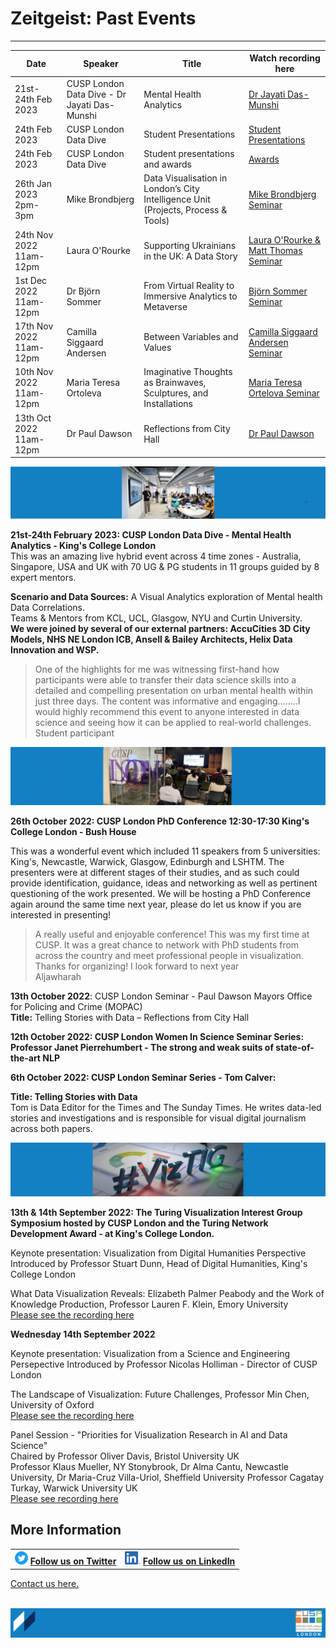 # Zeitgeist: Past Events

-------------------------------- 

| Date        | Speaker    | Title      | Watch recording here |
| ----------- | ---------- | ---------- | ---------- |
|21st-24th Feb 2023| CUSP London Data Dive - Dr Jayati Das-Munshi|Mental Health Analytics|[Dr Jayati Das-Munshi](https://media.kcl.ac.uk/media/CUSP+London+Data+Dive+Event+2023-+Mental+Health+Analytics-Dr+Jayati+Das+Munshi/1_fe5igd8p)|  
24th Feb 2023|CUSP London Data Dive|Student Presentations|[Student Presentations](https://media.kcl.ac.uk/media/CUSP+London+Data+Dive+Event+-+Mental+Health+Analytics-11+Group+Presentations/1_l9kkve7i)||
|24th Feb 2023| CUSP London Data Dive| Student presentations and awards|[Awards](https://media.kcl.ac.uk/media/CUSP+London+Data+Dive+Event+-+Mental+Health+Analytics-Final+Awards/1_j7lz519d)||
|26th Jan 2023 2pm-3pm |Mike Brondbjerg |Data Visualisation in London’s City Intelligence Unit (Projects, Process & Tools) |[Mike Brondbjerg Seminar](https://media.kcl.ac.uk/media/CUSP+London+Seminar+-+Mike+Brondbjerg+-+_+Data+Visualisation+in+London%E2%80%99s+City+Intelligence+Unit+%28Projects%2C+Process+%26+Tools%29-20230126_140452-Meeting+Recording/1_768tqoex) |
| 24th Nov 2022 11am-12pm | Laura O'Rourke | Supporting Ukrainians in the UK: A Data Story |[Laura O'Rourke & Matt Thomas Seminar](https://media.kcl.ac.uk/media/cusp-london-seminar-matt-thomas-laura-orourke-24-nov-2022/1_bqegsrxe)|
| 1st Dec 2022 11am-12pm | Dr Björn Sommer |From Virtual Reality to Immersive Analytics to Metaverse  |[Björn Sommer Seminar](https://media.kcl.ac.uk/media/cusp-london-seminar-bjorn-sommer-1-dec-2022/1_e619x1my)|
| 17th Nov 2022 11am-12pm | Camilla Siggaard Andersen | Between Variables and Values |[Camilla Siggaard Andersen Seminar](https://media.kcl.ac.uk/media/cusp-london-seminar-camilla-siggaard-andersen-17-nov-2022/1_374fpg4j)|
| 10th Nov 2022 11am-12pm | Maria Teresa Ortoleva | Imaginative Thoughts as Brainwaves, Sculptures, and Installations |[Maria Teresa Ortelova Seminar](https://media.kcl.ac.uk/media/cusp-london-seminar-maria-teresa-ortoleva-10-nov-2022/1_1pqlox3e) |<br>
|13th Oct 2022 11am-12pm|Dr Paul Dawson|Reflections from City Hall|[Dr Paul Dawson](https://media.kcl.ac.uk/media/cusp-london-seminar-paul-dawson_TellingStoriesWithData-ReflectionsFromCityHall-13-Oct-2022+%281%29/1_bpuozdar)|

![DD23banner](./assets/DD23banner.png) <br>

**21st-24th February 2023: CUSP London Data Dive - Mental Health Analytics - King's College London** <br>
This was an amazing live hybrid event across 4 time zones - Australia, Singapore, USA and UK with 70 UG & PG students in 11 groups guided by 8 expert mentors.<br>

**Scenario and Data Sources:** A Visual Analytics exploration of Mental health Data Correlations.<br>
Teams & Mentors from KCL, UCL, Glasgow, NYU and Curtin University.<br>
**We were joined by several of our external partners:
AccuCities 3D City Models, NHS NE London ICB, Ansell & Bailey Architects, Helix Data Innovation and WSP.**

<blockquote>One of the highlights for me was witnessing first-hand how participants were able to transfer their data science skills into a detailed and compelling presentation on urban mental health within just three days. The content was informative and engaging........I would highly recommend this event to anyone interested in data science and seeing how it can be applied to real-world challenges.<br>
Student participant </blockquote>


![PhDConf3](./assets/PhDConf3.png)

**26th October 2022: CUSP London PhD Conference  12:30-17:30 King's College London - Bush House** <br>

This was a wonderful event which included 11 speakers from 5 universities: King's, Newcastle, Warwick, Glasgow, Edinburgh and LSHTM. The presenters were at different stages of their studies, and as such could provide identification, guidance, ideas and networking as well as pertinent questioning of the work presented.
We will be hosting a PhD Conference again around the same time next year, please do let us know if you are interested in presenting! 

<blockquote> A really useful and enjoyable conference! This was my first time at CUSP. It was a great chance to network with PhD students from across the country and meet professional people in visualization. Thanks for organizing! I look forward to next year<br>
 Aljawharah </blockquote>


**13th October 2022**: CUSP London Seminar - Paul Dawson Mayors Office for Policing and Crime (MOPAC) <br>
**Title:** Telling Stories with Data – Reflections from City Hall <br>

**12th October 2022: CUSP London Women In Science Seminar Series: Professor Janet Pierrehumbert - The strong and weak suits of state-of-the-art NLP** <br>

**6th October 2022: CUSP London Seminar Series - Tom Calver:**

**Title: Telling Stories with Data**<br>
Tom is Data Editor for the Times and The Sunday Times.  He writes data-led stories and investigations and is responsible for visual digital journalism across both papers.

![VizTIG2](./assets/vizTigLogo_02_wide.jpg)

**13th & 14th September 2022: The Turing Visualization Interest Group Symposium hosted by CUSP London and the Turing Network Development Award - at King's College London.**

Keynote presentation: Visualization from Digital Humanities Perspective
Introduced by Professor Stuart Dunn, Head of Digital Humanities, King's College London

What Data Visualization Reveals: Elizabeth Palmer Peabody and the Work of Knowledge Production, Professor Lauren F. Klein, Emory University<br>
[Please see the recording here](https://youtu.be/MmYBgZQ1Hi0)

<b>Wednesday 14th September 2022</b>

Keynote presentation: Visualization from a Science and Engineering Persepective
Introduced by Professor Nicolas Holliman - Director of CUSP London

The Landscape of Visualization: Future Challenges, Professor Min Chen, University of Oxford<br>
[Please see the recording here](https://youtu.be/P3tRkp8fbw8)

Panel Session - "Priorities for Visualization Research in AI and Data Science"<br>
Chaired by Professor Oliver Davis, Bristol University UK <br>
Professor Klaus Mueller, NY Stonybrook, Dr Alma Cantu, Newcastle University, Dr Maria-Cruz Villa-Uriol, Sheffield University
Professor Cagatay Turkay, Warwick University UK<br>
[Please see recording here](https://youtu.be/wEvJ9drOu0M)

## More Information

<table border="0" cellspacing="0" cellpadding="0">
  <tr>
    <th>
<a href="https://twitter.com/cusplondon?lang=en"><img src="./assets/Twitterblue.svg" alt="Twitter" style="width:21px;height:21px;"></a>
<a href="https://twitter.com/cusplondon?lang=en">Follow us on Twitter</a>
    </th>
        <th>
<a href="https://www.linkedin.com/company/centre-for-urban-science-and-progress-london-cusp-london-king-s-college-london/"><img src="./assets/LI-In-Bug.png" alt="Linked In" style="height:21px;"></a>
<a href="https://www.linkedin.com/company/centre-for-urban-science-and-progress-london-cusp-london-king-s-college-london/)">Follow us on LinkedIn</a>
       </th>
   </tr>
</table>
  
[Contact us here.](./YouCanJoinUs.md)<br><br>

![CUSP London Logo](./assets/CUSPbanner_thin_03.png)
                                     
